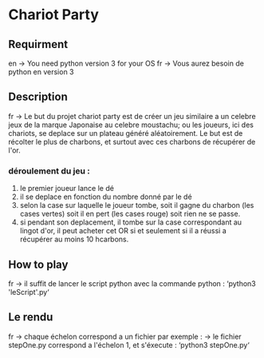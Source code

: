 # Chariot Party

## Requirment
  en -> You need python version 3 for your OS
  fr -> Vous aurez besoin de python en version 3

## Description
  fr -> Le but du projet chariot party est de créer un jeu similaire a un celebre jeux de la marque Japonaise au celebre moustachu; ou les joueurs, ici des chariots, se deplace sur un plateau généré aléatoirement.
  Le but est de récolter le plus de charbons, et surtout avec ces charbons de récupérer de l'or.
	
### déroulement du jeu :
 1. le premier joueur lance le dé
 2. il se deplace en fonction du nombre donné par le dé
 3. selon la case sur laquelle le joueur tombe, soit il gagne du charbon (les cases vertes) soit il en pert (les cases rouge) soit rien ne se passe.
 4. si pendant son deplacement, il tombe sur la case correspondant au lingot d'or, il peut acheter cet OR si et seulement si il a réussi a récupérer au moins 10 hcarbons.


## How to play
 fr -> il suffit de lancer le script python avec la commande python :
    ‘python3 'leScript'.py‘


## Le rendu
fr -> chaque échelon correspond a un fichier 
   par exemple :
        -> le fichier stepOne.py correspond a l'échelon 1, et s'éxecute :
   	‘python3 stepOne.py‘ 
